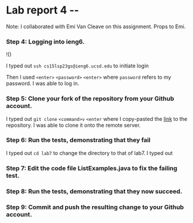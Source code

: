 # Lab report 4 -- 

Note: I collaborated with Emi Van Cleave on this assignment. Props to Emi.

### Step 4: Logging into ieng6.

!()

I typed out `ssh cs15lsp23gs@ieng6.ucsd.edu` to initiate login

Then I used `<enter>` `<password>` `<enter>` where `password` refers to my password. I was able to log in.


### Step 5: Clone your fork of the repository from your Github account.

I typed out `git clone` `<command>v` `<enter` where I copy-pasted the [link](https://github.com/ucsd-cse15l-s23/lab7) to the repository. I was able to clone it onto the remote server.


### Step 6: Run the tests, demonstrating that they fail

I typed out `cd lab7` to change the directory to that of lab7. I typed out 

### Step 7: Edit the code file ListExamples.java to fix the failing test.

### Step 8: Run the tests, demonstrating that they now succeed.

### Step 9: Commit and push the resulting change to your Github account.



